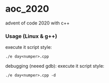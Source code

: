 # aoc_2020
advent of code 2020 with c++

### Usage (Linux & g++)

execute it script style:
```
./e day<numper>.cpp
```

debugging (neeed gdb):
execute it script style:
```
./e day<numper>.cpp -d
```

